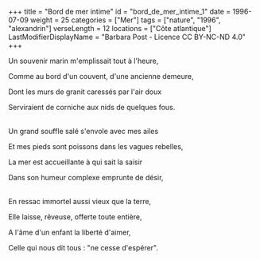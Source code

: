 +++
title = "Bord de mer intime"
id = "bord_de_mer_intime_1"
date = 1996-07-09
weight = 25
categories = ["Mer"]
tags = ["nature", "1996", "alexandrin"]
verseLength = 12
locations = ["Côte atlantique"]
LastModifierDisplayName = "Barbara Post - Licence CC BY-NC-ND 4.0"
+++

Un souvenir marin m'emplissait tout à l'heure,

Comme au bord d'un couvent, d'une ancienne demeure,

Dont les murs de granit caressés par l'air doux

Serviraient de corniche aux nids de quelques fous.

 \
Un grand souffle salé s'envole avec mes ailes

Et mes pieds sont poissons dans les vagues rebelles,

La mer est accueillante à qui sait la saisir

Dans son humeur complexe emprunte de désir,

 \
En ressac immortel aussi vieux que la terre,

Elle laisse, rêveuse, offerte toute entière,

A l'âme d'un enfant la liberté d'aimer,

Celle qui nous dit tous : "ne cesse d'espérer".
